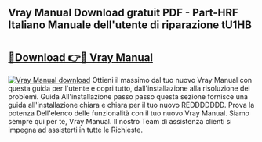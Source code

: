 ## Vray Manual Download gratuit PDF - Part-HRF Italiano Manuale dell'utente di riparazione tU1HB

# <h2><a href="http://df9dgh.blite.top/?on=Vray+Manual">🔗Download 👉🔴 Vray Manual</a></h2>

[![Vray Manual download](https://i.imgur.com/lujVjoI.png)](http://df9dgh.blite.top/?on=Vray+Manual)
Ottieni il massimo dal tuo nuovo Vray Manual con questa guida per l'utente e copri tutto, dall'installazione alla risoluzione dei problemi. Guida All'installazione passo passo questa sezione fornisce una guida all'installazione chiara e chiara per il tuo nuovo REDDDDDDD. Prova la potenza Dell'elenco delle funzionalità con il tuo nuovo Vray Manual. Siamo sempre qui per te, Vray Manual. Il nostro Team di assistenza clienti si impegna ad assisterti in tutte le Richieste.
